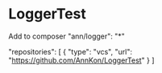# LoggerTest

Add to composer
 "ann/logger": "*"

"repositories": [
    {
        "type": "vcs",
        "url": "https://github.com/AnnKon/LoggerTest"
    }
]
